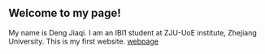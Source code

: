 ## Welcome to my page! 

My name is Deng Jiaqi. 
I am an IBI1 student at ZJU-UoE institute, Zhejiang University.
This is my first website. 
[webpage](https://c.zju.edu.cn/) 
